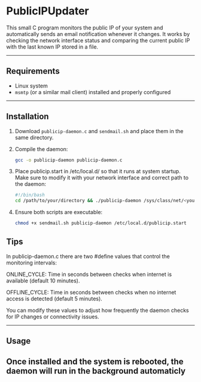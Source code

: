 # PublicIPUpdater
This small C program monitors the public IP of your system and automatically sends an email notification whenever it changes. It works by checking the network interface status and comparing the current public IP with the last known IP stored in a file.  

---

## Requirements

- Linux system  
- `msmtp` (or a similar mail client) installed and properly configured  

---

## Installation

1. Download `publicip-daemon.c` and `sendmail.sh` and place them in the same directory.  
2. Compile the daemon:

   ```bash
   gcc -o publicip-daemon publicip-daemon.c
   
3. Place publicip.start in /etc/local.d/ so that it runs at system startup. Make sure to modify it with your network interface and correct path to the daemon:
   ```bash
   #!/bin/bash
   cd /path/to/your/directory && ./publicip-daemon /sys/class/net/<your network interface>/operstate &

4. Ensure both scripts are executable:
   ```bash
   chmod +x sendmail.sh publicip-daemon /etc/local.d/publicip.start

## Tips

In publicip-daemon.c there are two #define values that control the monitoring intervals:

ONLINE_CYCLE: Time in seconds between checks when internet is available (default 10 minutes).

OFFLINE_CYCLE: Time in seconds between checks when no internet access is detected (default 5 minutes).

You can modify these values to adjust how frequently the daemon checks for IP changes or connectivity issues.

---

## Usage

Once installed and the system is rebooted, the daemon will run in the background automaticly
---


